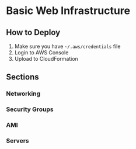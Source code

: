 # Basic Web Infrastructure

## How to Deploy

1. Make sure you have `~/.aws/credentials` file
2. Login to AWS Console
3. Upload to CloudFormation

## Sections

### Networking

### Security Groups

### AMI

### Servers